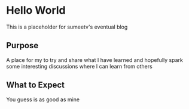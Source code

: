# Hello World

This is a placeholder for sumeetv's eventual blog

## Purpose

A place for my to try and share what I have learned and hopefully spark some interesting discussions where I can learn from others

## What to Expect

You guess is as good as mine

